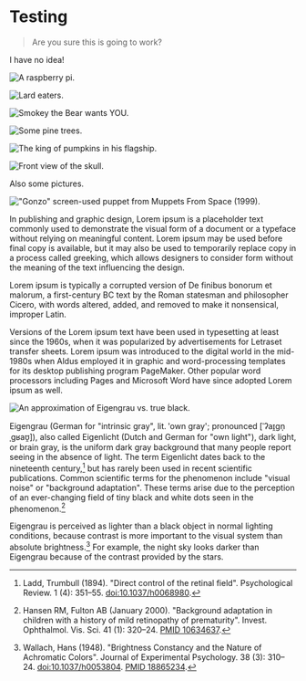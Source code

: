 # Testing

> Are you sure this is going to work?

I have no idea!

![A raspberry pi.](/img/rpi.jpg)

![Lard eaters.](/img/lardeaters.jpg)

![Smokey the Bear wants YOU.](/img/smokeythebear.jpg)

![Some pine trees.](/img/pines.jpg)

![The king of pumpkins in his flagship.](/img/pumpking.jpg)

![Front view of the skull.](/img/skull.jpg)

Also some pictures.

!["Gonzo" screen-used puppet from *Muppets From Space
(1999)*.](/img/gonzo.jpg)

In publishing and graphic design, Lorem ipsum is a placeholder text
commonly used to demonstrate the visual form of a document or a typeface
without relying on meaningful content.  Lorem ipsum may be used before
final copy is available, but it may also be used to temporarily replace
copy in a process called greeking, which allows designers to consider
form without the meaning of the text influencing the design.

Lorem ipsum is typically a corrupted version of De finibus bonorum et
malorum, a first-century BC text by the Roman statesman and philosopher
Cicero, with words altered, added, and removed to make it nonsensical,
improper Latin.

Versions of the Lorem ipsum text have been used in typesetting at least
since the 1960s, when it was popularized by advertisements for Letraset
transfer sheets.  Lorem ipsum was introduced to the digital world in
the mid-1980s when Aldus employed it in graphic and word-processing
templates for its desktop publishing program PageMaker.  Other popular
word processors including Pages and Microsoft Word have since adopted
Lorem ipsum as well.

![An approximation of Eigengrau vs. true black.](/img/eigengrau.jpg)

Eigengrau (German for "intrinsic gray", lit. 'own gray'; pronounced
[ˈʔaɪ̯gn̩ˌgʁaʊ̯]), also called Eigenlicht (Dutch and German
for "own light"), dark light, or brain gray, is the uniform dark gray
background that many people report seeing in the absence of light. The
term Eigenlicht dates back to the nineteenth century,[^1] but has rarely
been used in recent scientific publications. Common scientific terms for
the phenomenon include "visual noise" or "background adaptation". These
terms arise due to the perception of an ever-changing field of tiny
black and white dots seen in the phenomenon.[^2]

Eigengrau is perceived as lighter than a black object in normal lighting
conditions, because contrast is more important to the visual system than
absolute brightness.[^3] For example, the night sky looks darker than
Eigengrau because of the contrast provided by the stars.

[^1]: Ladd, Trumbull (1894). "Direct control of
the retinal field". Psychological Review. 1 (4):
351–55. [doi:10.1037/h0068980](https://doi.org/10.1037/h0068980).

[^2]: Hansen RM, Fulton AB (January 2000). "Background
adaptation in children with a history of mild retinopathy of
prematurity". Invest. Ophthalmol. Vis. Sci. 41 (1): 320–24.
[PMID 10634637](https://pubmed.ncbi.nlm.nih.gov/10634637).

[^3]: Wallach, Hans (1948). "Brightness Constancy and the Nature
of Achromatic Colors". Journal of Experimental Psychology. 38 (3):
310–24. [doi:10.1037/h0053804](https://doi.org/10.1037/h0053804).
[PMID 18865234](https://pubmed.ncbi.nlm.nih.gov/18865234).
